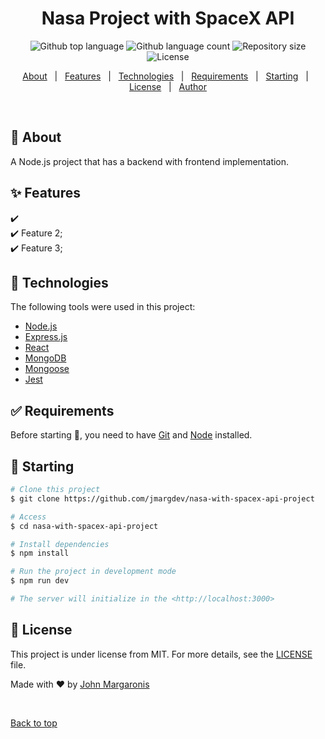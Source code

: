 <h1 align="center">Nasa Project with SpaceX API</h1>

<p align="center">
  <img alt="Github top language" src="https://img.shields.io/github/languages/top/jmargdev/nasa-with-spacex-api-project?color=56BEB8">

  <img alt="Github language count" src="https://img.shields.io/github/languages/count/jmargdev/nasa-with-spacex-api-project?color=56BEB8">

  <img alt="Repository size" src="https://img.shields.io/github/repo-size/jmargdev/nasa-with-spacex-api-project?color=56BEB8">

  <img alt="License" src="https://img.shields.io/github/license/jmargdev/nasa-with-spacex-api-project?color=56BEB8">

  <!-- <img alt="Github issues" src="https://img.shields.io/github/issues/jmargdev/nasa-with-spacex-api-project?color=56BEB8" /> -->

  <!-- <img alt="Github forks" src="https://img.shields.io/github/forks/jmargdev/nasa-with-spacex-api-projectoject?color=56BEB8" /> -->

  <!-- <img alt="Github stars" src="https://img.shields.io/github/stars/jmargdev/nasa-with-spacex-api-project?color=56BEB8" /> -->
</p>

<!-- Status -->

<!-- <h4 align="center">
	🚧  Nasa Project 🚀 Under construction...  🚧
</h4>

<hr> -->

<p align="center">
  <a href="#dart-about">About</a> &#xa0; | &#xa0; 
  <a href="#sparkles-features">Features</a> &#xa0; | &#xa0;
  <a href="#rocket-technologies">Technologies</a> &#xa0; | &#xa0;
  <a href="#white_check_mark-requirements">Requirements</a> &#xa0; | &#xa0;
  <a href="#checkered_flag-starting">Starting</a> &#xa0; | &#xa0;
  <a href="#memo-license">License</a> &#xa0; | &#xa0;
  <a href="https://github.com/jmargdev" target="_blank">Author</a>
</p>

<br>

## :dart: About

A Node.js project that has a backend with frontend implementation.

## :sparkles: Features

:heavy_check_mark: \
:heavy_check_mark: Feature 2;\
:heavy_check_mark: Feature 3;

## :rocket: Technologies

The following tools were used in this project:

- [Node.js](https://nodejs.org/en/)
- [Express.js](https://expressjs.com/)
- [React](https://reactjs.org/)
- [MongoDB](https://github.com/mongodb/mongo)
- [Mongoose](https://mongoosejs.com/)
- [Jest](https://jestjs.io/)

## :white_check_mark: Requirements

Before starting :checkered_flag:, you need to have [Git](https://git-scm.com) and [Node](https://nodejs.org/en/) installed.

## :checkered_flag: Starting

```bash
# Clone this project
$ git clone https://github.com/jmargdev/nasa-with-spacex-api-project

# Access
$ cd nasa-with-spacex-api-project

# Install dependencies
$ npm install

# Run the project in development mode
$ npm run dev

# The server will initialize in the <http://localhost:3000>
```

## :memo: License

This project is under license from MIT. For more details, see the [LICENSE](LICENSE.md) file.

Made with :heart: by <a href="https://github.com/jmargdev" target="_blank">John Margaronis</a>

&#xa0;

<a href="#top">Back to top</a>
